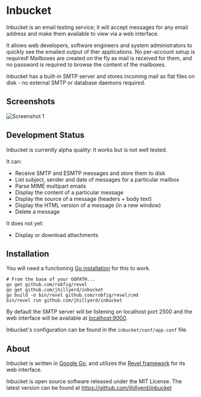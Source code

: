 Inbucket
========

Inbucket is an email testing service; it will accept messages for any email
address and make them available to view via a web interface.

It allows web developers, software engineers and system administrators to
quickly see the emailed output of ther applications.  No per-account setup is
required! Mailboxes are created on the fly as mail is received for them, and
no password is required to browse the content of the mailboxes.

Inbucket has a built-in SMTP server and stores incoming mail as flat files on
disk - no external SMTP or database daemons required.

Screenshots
-----------
![Screenshot 1](http://cloud.github.com/downloads/jhillyerd/inbucket/inbucket-ss1.png)

Development Status
------------------
Inbucket is currently alpha quality: it works but is not well tested.

It can:

 * Receive SMTP and ESMTP messages and store them to disk
 * List subject, sender and date of messages for a particular mailbox
 * Parse MIME multipart emails
 * Display the content of a particular message
 * Display the source of a message (headers + body text)
 * Display the HTML version of a message (in a new window)
 * Delete a message

It does not yet:

 * Display or download attachments

Installation
------------
You will need a functioning [Go installation][1] for this to work. 

    # From the base of your GOPATH...
    go get github.com/robfig/revel
    go get github.com/jhillyerd/inbucket
    go build -o bin/revel github.com/robfig/revel/cmd
    bin/revel run github.com/jhillyerd/inbucket

By default the SMTP server will be listening on localhost port 2500 and
the web interface will be available at [localhost:9000](http://localhost:9000/).

Inbucket's configuration can be found in the `inbucket/conf/app.conf` file.

About
-----
Inbucket is written in [Google Go][1], and utilizes the [Revel framework][2]
for its web interface.

Inbucket is open source software released under the MIT License.  The latest
version can be found at https://github.com/jhillyerd/inbucket

[1]: http://golang.org/
[2]: http://robfig.github.com/revel/ 
